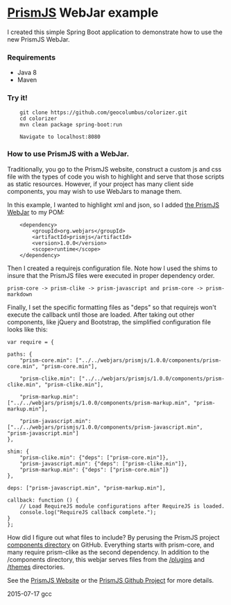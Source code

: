 # [PrismJS](http://prismjs.com/) WebJar example

I created this simple Spring Boot application to demonstrate how to use the new PrismJS WebJar.

### Requirements

* Java 8
* Maven

### Try it!

        git clone https://github.com/geocolumbus/colorizer.git
        cd colorizer
        mvn clean package spring-boot:run

        Navigate to localhost:8080

### How to use PrismJS with a WebJar.

Traditionally, you go to the PrismJS website, construct a custom js and css file with
the types of code you wish to highlight and serve that those scripts as static resources. However,
if your project has many client side components, you may wish to use WebJars to manage them.

In this example, I wanted to highlight xml and json, so I added [the PrismJS WebJar](https://github.com/webjars/prismjs) to my POM:

        <dependency>
            <groupId>org.webjars</groupId>
            <artifactId>prismjs</artifactId>
            <version>1.0.0</version>
            <scope>runtime</scope>
        </dependency>
        
Then I created a requirejs configuration file. Note how I used the shims to insure that the PrismJS files
were executed in proper dependency order.

`prism-core -> prism-clike -> prism-javascript and prism-core -> prism-markdown`

Finally, I set the specific formatting files as "deps" so that requirejs won't execute the callback until those are loaded. After taking out other components, like jQuery and Bootstrap, the simplified configuration file looks like this:


    var require = {

    paths: {
        "prism-core.min": ["../../webjars/prismjs/1.0.0/components/prism-core.min", "prism-core.min"],

        "prism-clike.min": ["../../webjars/prismjs/1.0.0/components/prism-clike.min", "prism-clike.min"],

        "prism-markup.min": ["../../webjars/prismjs/1.0.0/components/prism-markup.min", "prism-markup.min"],

        "prism-javascript.min": ["../../webjars/prismjs/1.0.0/components/prism-javascript.min", "prism-javascript.min"]
    },

    shim: {
        "prism-clike.min": {"deps": ["prism-core.min"]},
        "prism-javascript.min": {"deps": ["prism-clike.min"]},
        "prism-markup.min": {"deps": ["prism-core.min"]}
    },

    deps: ["prism-javascript.min", "prism-markup.min"],

    callback: function () {
        // Load RequireJS module configurations after RequireJS is loaded.
        console.log("RequireJS callback complete.");
    }
    };

How did I figure out what files to include? By perusing the PrismJS
project [components directory](https://github.com/PrismJS/prism/tree/gh-pages/components) on GitHub.
Everything starts with prism-core, and many require prism-clike as the second dependency.
In addition to the /components directory, this webjar serves files from
the [/plugins](https://github.com/PrismJS/prism/tree/gh-pages/plugins)
and [/themes](https://github.com/PrismJS/prism/tree/gh-pages/themes) directories.

See the [PrismJS Website](http://prismjs.com/) or the [PrismJS Github Project](https://github.com/PrismJS/prism) for more details.

2015-07-17 gcc


